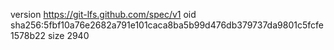 version https://git-lfs.github.com/spec/v1
oid sha256:5fbf10a76e2682a791e101caca8ba5b99d476db379737da9801c5fcfe1578b22
size 2940
